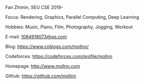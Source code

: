 Fan Zhimin, SEU CSE 2019-

Focus: Rendering, Graphics, Parallel Computing, Deep Learning

Hobbies: Music, Piano, Film, Photography, Jogging, Workout

E-mail: 1084918073@qq.com

Blog: https://www.cnblogs.com/mollnn/

Codeforces: https://codeforces.com/profile/mollnn

Homepage: http://www.mollnn.com

Github: https://github.com/mollnn 

